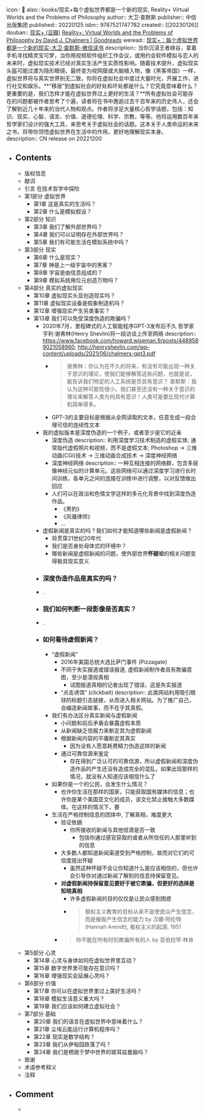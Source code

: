 icon:: 📖
also:: books/现实+每个虚拟世界都是一个新的现实, Reality+ Virtual Worlds and the Problems of Philosophy
author:: 大卫·查默斯
publisher:: 中信出版集团
published::  20220125
isbn:: 9787521747782
created:: [[20230126]]
douban:: [现实+ (豆瓣)](https://book.douban.com/subject/36124466/)
[Reality+: Virtual Worlds and the Problems of Philosophy by David J. Chalmers | Goodreads](https://www.goodreads.com/book/show/58975776-reality)
weread:: [现实+：每个虚拟世界都是一个新的现实-大卫·查默斯-微信读书](https://weread.qq.com/web/bookDetail/d1732540813ab7739g016887)
description:: 当你沉浸王者峡谷，拿着手机寻找精灵宝可梦，当你用视频软件组织工作会议，或用约会软件模拟与恋人的未来时，虚拟现实技术已经对真实生活产生实质性影响。随着技术提升，虚拟现实头盔可能过渡为隐形眼镜，最终变为视网膜或大脑植入物，像《黑客帝国》一样，虚拟世界将与真实世界别无二致，你将在虚拟社会中度过大量时光，开展工作，进行社交和娱乐。**“移居”到虚拟社会的好处和坏处都是什么？它究竟意味着什么？更重要的是，我们怎样才能在虚拟世界过上更好的生活？**所有虚拟社会可能存在的问题都被作者思考了个遍，读者将在书中邂逅过去千百年来的历史伟人，还会了解到近几十年来的当代人物和观点。作者将涉足大量核心哲学话题，包括：知识、现实、心智、语言、价值、道德伦理、科学、宗教，等等。他将运用数百年来哲学家们设计的强大工具，来思考关于虚拟社会的话题。这本关于人类命运的未来之书，将带你领悟虚拟世界在生活中的作用，更好地理解现实本身。
description:: CN release on 20221200

- ## Contents
  - 版权信息
  - 献词
  - 引言 在技术哲学中探险
  - 第1部分 虚拟世界
    - 第1章 这是真实的生活吗？
    - 第2章 什么是模拟假设？
  - 第2部分 知识
    - 第3章 我们了解外部世界吗？
    - 第4章 我们可以证明存在外部世界吗？
    - 第5章 我们有可能生活在模拟系统中吗？
  - 第3部分 现实
    - 第6章 什么是现实？
    - 第7章 神是上一级宇宙中的黑客？
    - 第8章 宇宙是由信息组成的？
    - 第9章 模拟系统用位元创造万物吗？
  - 第4部分 真实的虚拟现实
    - 第10章 虚拟现实头显创造现实吗？
    - 第11章 虚拟现实设备是假象制造机吗？
    - 第12章 增强现实产生另类事实？
    - 第13章 我们可以免受深度伪造的欺骗吗？
      - 2020年7月，里程碑式的人工智能程序GPT-3发布后不久
        哲学家亨利·谢弗林(Henry Shevlin)将一段访谈上传至网络
        description::  https://www.facebook.com/howard.wiseman.9/posts/4489589021058960; http://henryshevlin.com/wp-content/uploads/2021/06/chalmers-gpt3.pdf
        - > 谢弗林：你认为在不久的将来，有没有可能出现一种关于意识的理论，使我们能够解答这些问题，也就是说，能告诉我们特定的人工系统是否具有意识？
          查默斯：我认为这种可能性很小。我们甚至还没有一种关于意识的理论来解答人类为何具有意识！人类可是要比现代计算机简单得多。
        - GPT-3的主要目标是根据从全网读取的文本，任意生成一段合理可信的连续性文本
      - 我的虚拟版本是深度伪造的一个例子，或者至少是它的近亲
        - 深度伪造
          description:: 利用深度学习技术制造的虚假实体; 通常指代虚假照片和视频，而不是虚假文本; Photoshop -> 三维动画(CGI)技术 -> 三维动画合成技术 -> 深度神经网络
        - 深度神经网络
          description:: 一种互相连接的网络群，包含多层像神经元似的计算单元。这些网络可以通过深度学习进行长时间训练，各单元之间的连接在训练中进行调整，以对反馈做出回应
        - 人们可以在政治和色情文学这样的多元化背景中找到深度伪造作品。
          - 《黑豹》
          - 《风骚律师》
          - ...
      - 虚假新闻是真实的吗？我们如何才能知道哪些新闻是虚假新闻？
        - 将贯穿21世纪20年代
        - 我们是否身处母体式的环境中？
        - 哪些新闻是虚假新闻的问题，使外部世界**怀疑论**的相关问题变得极具现实意义
      - ### 深度伪造作品是真实的吗？
      - .
      - ### 我们如何判断一段影像是否真实？
      - .
      - ### 如何看待虚假新闻？
        - “虚假新闻”
          - 2016年美国总统大选比萨门事件 (Pizzagate)
          - 不同于失实报道或错误报道, 虚假新闻制作者具有欺骗意图，至少是漠视真相
            - 试图报道真相的记者出现了错误，这是失实报道
          - “点击诱饵” (clickbait)
            description:: 此类网站利用吸引眼球的标题引击链接，从而进入相关网站。为了推广自己，会编造新闻故事，而不在乎其真假。
        - 我们有办法区分真实新闻与虚假新闻
          - 小问题和前后矛盾会暴露虚假本质
          - 从新闻缺乏信服力来断定其为虚假新闻
          - 根据新闻内容的平庸断定其真实
            - 因为没有人愿意耗费精力伪造这样的新闻
          - 通过可靠信源来鉴定
            - 存在得到广泛认可的可靠信源，所以虚假新闻和深度伪造作品的产生还没有造成完全的混乱，如果出现那样的情况，就没有人知道应该相信什么了
        - 如果你是一个的公民，会发生什么情况？
          - 也许你生活在那样的国家，只能获取国有媒体的信息；也许你是某个美国亚文化的成员，该文化禁止接触大多数媒体。在这样的情况下，要
        - 生活在严格控制信息的团体中, 了解真相，难度更大
          - 验证依据
            - 你所接收的新闻与其他信源是否一致
              - 包括你通过感官获取的或者从所信任的人那里听到的信息
          - 大多数人都知道新闻渠道受到严格控制，故而对它们的可信度提出怀疑
            - 虽然这种怀疑不会让你知道什么是应该相信的，但也许会引导你对通过新闻了解到的信息持保留意见。
          - **对虚假新闻持保留意见要好于被它欺骗，但更好的选择是知晓真相**
            - 许多虚假新闻的目的仅仅是让民众感到困惑
            - > 极权主义教育的目标从来不是使民众产生信念，而是摧毁产生信念的能力
              by 汉娜·阿伦特(Hannah Arendt), 极权主义的起源, 1951
          - > 你不能在所有时刻欺骗所有的人
            by 亚伯拉罕·林肯
  - 第5部分 心灵
    - 第14章 心灵与身体如何在虚拟世界里互动？
    - 第15章 数字世界里可能存在意识吗？
    - 第16章 增强现实会延展心灵吗？
  - 第6部分 价值
    - 第17章 你可以在虚拟世界里过上美好生活吗？
    - 第18章 模拟生活意义重大吗？
    - 第19章 我们应该如何建立虚拟社会？
  - 第7部分 基础
    - 第20章 我们的语言在虚拟世界中意味着什么？
    - 第21章 尘埃云能运行计算机程序吗？
    - 第22章 现实是数学结构？
    - 第23章 我们从伊甸园跌落了吗？
    - 第24章 我们是栖居于梦中世界的玻耳兹曼脑吗？
  - 致谢
  - 术语参考释义
  - 注释
- ## Comment
  -